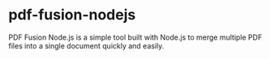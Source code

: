 # pdf-fusion-nodejs
PDF Fusion Node.js is a simple tool built with Node.js to merge multiple PDF files into a single document quickly and easily.
